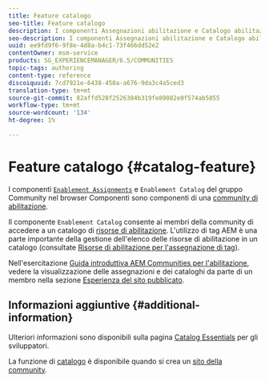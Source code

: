 ```yaml
---
title: Feature catalogo
seo-title: Feature catalogo
description: I componenti Assegnazioni abilitazione e Catalogo abilitazione sono componenti di una community di abilitazione
seo-description: I componenti Assegnazioni abilitazione e Catalogo abilitazione sono componenti di una community di abilitazione
uuid: ee9fd9f6-9f8e-4d8a-b4c1-73f466dd52e2
contentOwner: msm-service
products: SG_EXPERIENCEMANAGER/6.5/COMMUNITIES
topic-tags: authoring
content-type: reference
discoiquuid: 7cd7921e-6438-450a-a676-9da3c4a5ced3
translation-type: tm+mt
source-git-commit: 82affd528f2526384b319fe89082e0f574ab5855
workflow-type: tm+mt
source-wordcount: '134'
ht-degree: 1%

---
```



# Feature catalogo {#catalog-feature}

I componenti [`Enablement Assignments`](assignments.md) e `Enablement Catalog` del gruppo Community nel browser Componenti sono componenti di una [community di abilitazione](overview.md#enablement-community).

Il componente `Enablement Catalog` consente ai membri della community di accedere a un catalogo di [risorse di abilitazione](resources.md). L&#39;utilizzo di tag AEM è una parte importante della gestione dell&#39;elenco delle risorse di abilitazione in un catalogo (consultate [Risorse di abilitazione per l&#39;assegnazione di tag](tag-resources.md)).

Nell&#39;esercitazione [Guida introduttiva  AEM Communities per l&#39;abilitazione](getting-started-enablement.md), vedere la visualizzazione delle assegnazioni e dei cataloghi da parte di un membro nella sezione [Esperienza del sito pubblicato](enablement-published-site.md).

## Informazioni aggiuntive {#additional-information}

Ulteriori informazioni sono disponibili sulla pagina [Catalog Essentials](catalog-developer-essentials.md) per gli sviluppatori.

La funzione di [catalogo](functions.md#catalog-function) è disponibile quando si crea un [sito della community](sites-console.md).
